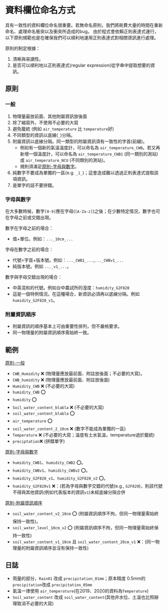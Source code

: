 # 資料欄位命名方式
具有一致性的資料欄位命名很重要。若無命名原則，我們將耗費大量的時間在重新命名、處理命名衝突以及衝突所造成的bug。
由於程式會依賴正則表達式運行，以下原則規範也是在確保我們可以順利地運用正則表達式對相關資訊進行處理。

原則的制定根據：
1. 清晰與易讀性。
2. 是否可以順利地以正則表達式(regular expression)從字串中提取想要的資訊。


## 原則
### 一般
1. 物理量最放前面、其他附屬資訊放後面
2. 除了縮寫外，不使用不必要的大寫
3. 避免籠統 (例如 `air_temperature` 比 `temperature`好)
4. 不同類型的資訊以底線(`_`)分隔。
5. 附屬資訊以底線分隔。同一類型的附屬資訊須有一致性的字首(前綴)。
   - 例如有一個新的氣溫溫度計，可以命名為 `air_temperature_CWB`。若又再新增一個溫度計，可以命名為 `air_temperature_CWB1` (同一類別的測站) 或 `air_temperature_NCU` (不同類別的測站)。
   - 規則須滿足[原則-字母與數字](#字母與數字)。
6. 純數字不要成為單獨的一區(e.g. `_1_`)；這會造成難以透過正則表達式提取該項資訊。
7. 是單字的話不要拼錯。

### 字母與數字
在大多數時候，數字`[0-9]`應在字母(`[A-Za-z]`)之後；在少數特定情況，數字也可在字母之前或交錯出現。

數字在字母之前的場合：
- 值+單位。例如：`..._10cm_...`

字母在數字之前的場合：
- 代號=字首+版本號。例如：`..._CWB1_...`,`..._CWBv1_...`
- 純版本號。例如 `..._v1_...`。

數字與字母交錯出現的場合：
- 中英混和的代號。例如台中農試所的溼度：`humidity_G2F820`
- 這是一個特例情況。在這種場合，新資訊必須再以底線分隔。例如`humidity_G2F820_v1`。

### 附屬資訊順序
- 附屬資訊的順序基本上可由重要性排列，但不嚴格要求。
- 同一物理量的附屬資訊順序需始終一致。

## 範例
[原則-一般](#一般)
   - `CWB_Humidity` :x: (物理量應放最前面、附註放後面；不必要的大寫)。
   - `CWB_humidity` :x: (物理量應放最前面、附註放後面)
   - `Humidity_CWB` :x: (不必要的大寫)
   - `humidity_CWB` :o:
   - `humidity` :o:
   - `Soil_water_content_blabla` :x: (不必要的大寫)
   - `soil_water_content_blabla` :o:
   - `air_temperature` :o:
   - `soil_water_content_2_10cm` :x: (數字不能成為單獨的一區)
   - `Temperature` :x: (不必要的大寫；溫度有土水氣溫，temperature過於籠統)
   - `preciptation`:x: (拼錯單字)

[原則-字母與數字](#字母與數字)
   - `humidity_CWB1`、`humidity_CWB2` ⭕。
   - `humidity_CWBv1`、`humidity_CWBv2` ⭕。
   - `humidity_G2F820_v1`、`humidity_G2F820_v2` ⭕。
   - `humidity_G2F820v1` ❌：(若為字母與數字交錯的代號(e.g., `G2F820`)，則該代號不得與其他資訊(例如代表版本的資訊`v1`)未經底線分隔合併

[原則-附屬資訊順序](#附屬資訊順序)
   - `soil_water_content_v2_10cm` :o: (附屬資訊順序不拘，但同一物理量需始終保持一致性)。
   - `soil_water_level_10cm_v2` :o: (附屬資訊順序不拘，但同一物理量需始終保持一致性)
   - `soil_water_content_v1_10cm` 且 `soil_water_content_20cm_v1` ❌：(同一物理量的附屬資訊順序並沒有保持一致性)
## 日誌
- 雨量的部分，`Rain01` 改成 `precipitation_01mm`；原本精度 0.5mm的`precipitation`改成 `precipitation_05mm`
- 氣溫一律使用 `air_temperature`(在2019、2020的資料為`Temperature`)
- `Soil_water_content` 改成 `soil_water_content`(其他井水位、土溫也比照辦理取消不必要的大寫)